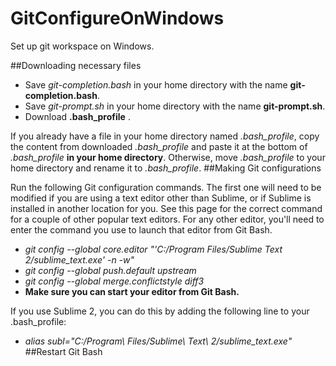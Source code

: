 # GitConfigureOnWindows
Set up git workspace on Windows.


##Downloading necessary files


* Save *git-completion.bash* in your home directory with the name **git-completion.bash**.
* Save *git-prompt.sh* in your home directory with the name **git-prompt.sh**.
* Download **.bash_profile** .

If you already have a file in your home directory named *.bash_profile*, copy the content from downloaded *.bash_profile* and paste it at the bottom of *.bash_profile* **in your home directory**. Otherwise, move *.bash_profile* to your home directory and rename it to *.bash_profile*. 
##Making Git configurations

Run the following Git configuration commands. The first one will need to be modified if you are using a text editor other than Sublime, or if Sublime is installed in another location for you. See this page for the correct command for a couple of other popular text editors. For any other editor, you'll need to enter the command you use to launch that editor from Git Bash.

* _git config --global core.editor "'C:/Program Files/Sublime Text 2/sublime_text.exe' -n -w"_
* _git config --global push.default upstream_
* _git config --global merge.conflictstyle diff3_
* __Make sure you can start your editor from Git Bash.__

If you use Sublime 2, you can do this by adding the following line to your .bash_profile:

* _alias subl="C:/Program\ Files/Sublime\ Text\ 2/sublime_text.exe"_
##Restart Git Bash

